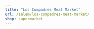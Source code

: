 ```yaml
---
title: "Los Compadres Meat Market"
url: /salem/los-compadres-meat-market/
shop: supermarket
---
```

